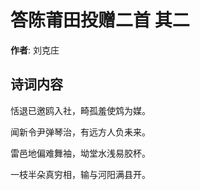 # 答陈莆田投赠二首  其二

**作者**: 刘克庄

## 诗词内容

恬退已邀鸥入社，畸孤羞使鸩为媒。

闻新令尹弹琴治，有远方人负耒来。

雷邑地偏难舞袖，坳堂水浅易胶杯。

一枝半朵真穷相，输与河阳满县开。

